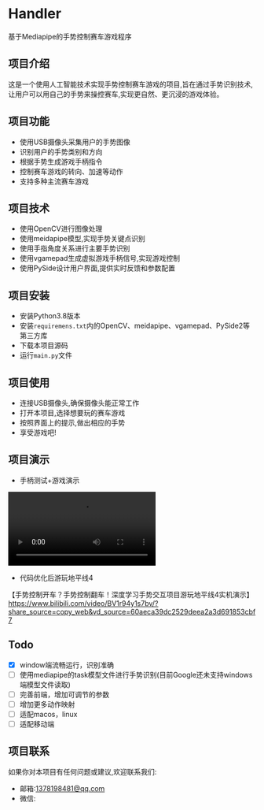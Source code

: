 # Handler
基于Mediapipe的手势控制赛车游戏程序

## 项目介绍

这是一个使用人工智能技术实现手势控制赛车游戏的项目,旨在通过手势识别技术,让用户可以用自己的手势来操控赛车,实现更自然、更沉浸的游戏体验。

## 项目功能

- 使用USB摄像头采集用户的手势图像
- 识别用户的手势类别和方向
- 根据手势生成游戏手柄指令
- 控制赛车游戏的转向、加速等动作
- 支持多种主流赛车游戏

## 项目技术

- 使用OpenCV进行图像处理
- 使用meidapipe模型,实现手势关键点识别
- 使用手指角度关系进行主要手势识别
- 使用vgamepad生成虚拟游戏手柄信号,实现游戏控制
- 使用PySide设计用户界面,提供实时反馈和参数配置

## 项目安装

- 安装Python3.8版本
- 安装`requiremens.txt`内的OpenCV、meidapipe、vgamepad、PySide2等第三方库
- 下载本项目源码
- 运行`main.py`文件

## 项目使用

- 连接USB摄像头,确保摄像头能正常工作
- 打开本项目,选择想要玩的赛车游戏
- 按照界面上的提示,做出相应的手势
- 享受游戏吧!
## 项目演示

- 手柄测试+游戏演示

<video src="./Handler/demo/demo.mp4"></video>

- 代码优化后游玩地平线4

【手势控制开车？手势控制翻车！深度学习手势交互项目游玩地平线4实机演示】 
https://www.bilibili.com/video/BV1r94y1s7bv/?share_source=copy_web&vd_source=60aeca39dc2529deea2a3d691853cbf7

## Todo

- [x] window端流畅运行，识别准确
- [ ] 使用mediapipe的task模型文件进行手势识别(目前Google还未支持windows端模型文件读取)
- [ ] 完善前端，增加可调节的参数
- [ ] 增加更多动作映射
- [ ] 适配macos，linux
- [ ] 适配移动端

## 项目联系

如果你对本项目有任何问题或建议,欢迎联系我们:

- 邮箱:1378198481@qq.com
- 微信:
